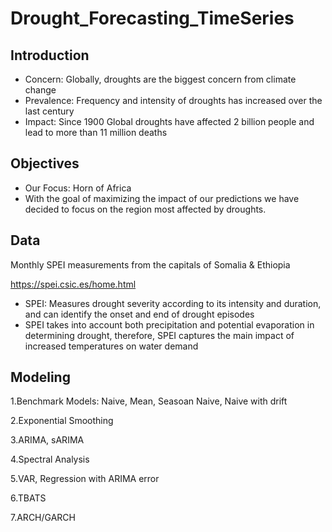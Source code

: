 # Drought_Forecasting_TimeSeries


## Introduction
- Concern: Globally, droughts are the biggest concern from climate change
- Prevalence: Frequency and intensity of droughts has increased over the last century
- Impact: Since 1900 Global droughts have affected 2 billion people and lead to more than 11 million deaths

## Objectives
- Our Focus: Horn of Africa
- With the goal of maximizing the impact of our predictions we have decided to focus on the region most affected by droughts.

## Data
Monthly SPEI measurements from the capitals of Somalia & Ethiopia 

https://spei.csic.es/home.html
- SPEI: Measures drought severity according to its intensity and duration, and can identify the onset
and end of drought episodes
- SPEI takes into account both precipitation and potential evaporation in determining drought,
therefore, SPEI captures the main impact of increased temperatures on water demand

## Modeling
1.Benchmark Models: Naive, Mean, Seasoan Naive, Naive with drift

2.Exponential Smoothing

3.ARIMA, sARIMA

4.Spectral Analysis

5.VAR, Regression with ARIMA error

6.TBATS

7.ARCH/GARCH


